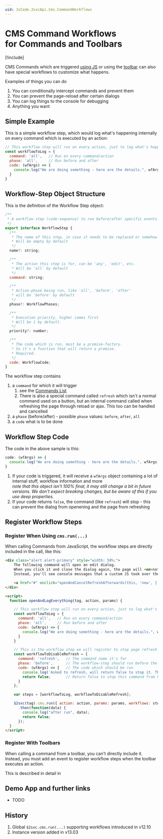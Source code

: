 ```yaml
---
uid: JsCode.2sxcApi.Cms.CommandWorkflows
---
```


# CMS Command Workflows <br> for Commands and Toolbars

[!include[](~/basics/stack/_shared-float-summary.md)]
<style>.context-box-summary .edit-custom { visibility: visible; } </style>

CMS Commands which are triggered [using JS](xref:JsCode.2sxcApi.Cms.Run) or using the [toolbar](xref:JsCode.Toolbars.Workflows) can also have special workflows to customize what happens. 

Examples of things you can do

1. You can conditionally intercept commands and prevent them
1. You can prevent the page-reload after certain dialogs
1. You can log things to the console for debugging
1. Anything you want

## Simple Example

This is a simple workflow step, which would log what's happening internally on every command which is executed by an action:

```js
// This workflow step will run on every action, just to log what's happening
const workflowToLog = {
  command: 'all',   // Run on every command/action
  phase: 'all',     // Run before and after
  code: (wfArgs) => {
    console.log("We are doing something - here are the details.", wfArgs);
  }
}
```

## Workflow-Step Object Structure

This is the definition of the Workflow Step object:

```js
/**
 * A workflow step (code-sequence) to run before/after specific events.
 */
export interface WorkflowStep {
  /**
   * The name of this step, in case it needs to be replaced or somehow controlled
   * Will be empty by default
   */
  name?: string;

  /**
   * The action this step is for, can be 'any', 'edit', etc.
   * Will be 'all' by default
   */
  command: string;

  /**
   * Action-phase being run, like 'all', 'before', 'after'
   * will be 'before' by default
   */
  phase?: WorkflowPhases;

  /**
   * Execution priority, higher comes first
   * Will be 1 by default.
   */
  priority?: number;

  /**
   * The code which is run, must be a promise-factory.
   * So it's a function that will return a promise.
   * Required.
   */
  code: WorkflowCode;
}
```

The workflow step contains

1. a `command` for which it will trigger
    1. see the [Commands List](xref:JsCode.Commands.Index)
    1. There is also a special command called `refresh` which isn't a normal command used on a button, but an internal command called when refreshing the page through reload or ajax. This too can be handled and cancelled
1. a `phase` (before/after) - possible `phase` values: `before`, `after`, `all`
1. a `code` what is to be done

## Workflow Step Code

The code in the above sample is this:

```js
code: (wfArgs) => {
  console.log("We are doing something - here are the details.", wfArgs);
}
```

1. If your code is triggered, it will receive a `wfArgs` object containing a lot of internal stuff, workflow information and more  
    _note that this object isn't 100% final, it may still change a bit in future versions. We don't expect breaking changes, but be aware of this if you use deep properties._
1. If your code returns `false`, the command (like `refresh`) will stop - this can prevent the dialog from openening and the page from refreshing


## Register Workflow Steps

### Register When Using `cms.run(...)`

When calling Commands from JavaScript, the workflow steps are directly included in the call, like this:

```html
<div class="alert alert-primary" style="width: 50%;">
    The following command will open an edit dialog. 
    When you click it and close the dialog again, the page will <em>not refresh</em>. <br>
    Instead, you'll see console messages that a custom JS took over the process. <br>

    <a href="#" onclick="openAndCancelRefreshAfterwards(this, 'new', { contentType: 'UiEmptyHelloWorld'})">Run open command</a>
</div>

<script>
  function openAndLogEverything(tag, action, params) {

    // This workflow step will run on every action, just to log what's happening
    const workflowToLog = {
      command: 'all',   // Run on every command/action
      phase: 'all',     // Run before and after
      code: (wfArgs) => {
        console.log("We are doing something - here are the details.", wfArgs);
      }
    }

    // This is the workflow step we will register to stop page refresh
    const workflowToDisableRefresh = {
      command: 'refresh',   // The command name it's for
      phase: 'before',      // The workflow-step should run before the command is executed
      code: (wfArgs) => {   // The code which should be run
        console.log('Asked to refresh, will return false to stop it. These are the arguments we got.', wfArgs);
        return false;       // Return false to stop this command from happening
      }
    };

    var steps = [workflowToLog, workflowToDisableRefresh];

    $2sxc(tag).cms.run({ action: action, params: params, workflows: steps})
      .then(function(data) {
        console.log("after run", data);
        return false;
      });
  }
</script>
```

### Register With Toolbars

When calling a command from a toolbar, you can't directly include it. 
Instead, you must add an event to register workflow steps when the toolbar executes an action. 

This is described in detail in [](xref:JsCode.Toolbars.Workflows)


## Demo App and further links 

* TODO


## History

1. Global `$2sxc.cms.run(...)` supporting workflows introduced in v12.10
1. Instance version added in v13.03
